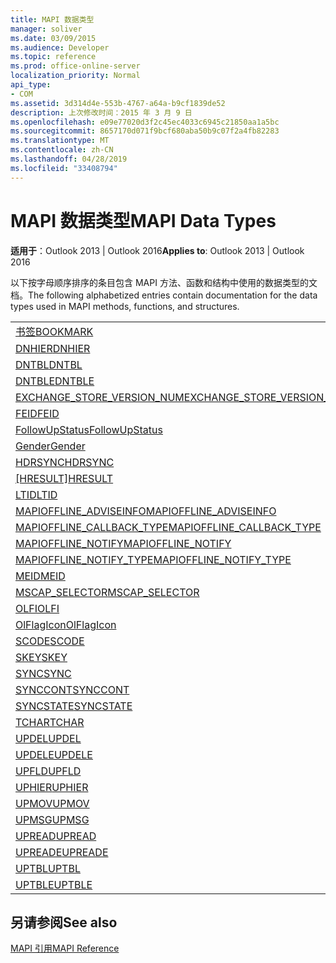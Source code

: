 ```yaml
---
title: MAPI 数据类型
manager: soliver
ms.date: 03/09/2015
ms.audience: Developer
ms.topic: reference
ms.prod: office-online-server
localization_priority: Normal
api_type:
- COM
ms.assetid: 3d314d4e-553b-4767-a64a-b9cf1839de52
description: 上次修改时间：2015 年 3 月 9 日
ms.openlocfilehash: e09e77020d3f2c45ec4033c6945c21850aa1a5bc
ms.sourcegitcommit: 8657170d071f9bcf680aba50b9c07f2a4fb82283
ms.translationtype: MT
ms.contentlocale: zh-CN
ms.lasthandoff: 04/28/2019
ms.locfileid: "33408794"
---
```

# <a name="mapi-data-types"></a><span data-ttu-id="0a871-103">MAPI 数据类型</span><span class="sxs-lookup"><span data-stu-id="0a871-103">MAPI Data Types</span></span>

  
  
<span data-ttu-id="0a871-104">**适用于**：Outlook 2013 | Outlook 2016</span><span class="sxs-lookup"><span data-stu-id="0a871-104">**Applies to**: Outlook 2013 | Outlook 2016</span></span> 
  
<span data-ttu-id="0a871-105">以下按字母顺序排序的条目包含 MAPI 方法、函数和结构中使用的数据类型的文档。</span><span class="sxs-lookup"><span data-stu-id="0a871-105">The following alphabetized entries contain documentation for the data types used in MAPI methods, functions, and structures.</span></span> 
  
||
|:-----|
|[<span data-ttu-id="0a871-106">书签</span><span class="sxs-lookup"><span data-stu-id="0a871-106">BOOKMARK</span></span>](bookmark.md) <br/> |
|[<span data-ttu-id="0a871-107">DNHIER</span><span class="sxs-lookup"><span data-stu-id="0a871-107">DNHIER</span></span>](dnhier.md) <br/> |
|[<span data-ttu-id="0a871-108">DNTBL</span><span class="sxs-lookup"><span data-stu-id="0a871-108">DNTBL</span></span>](dntbl.md) <br/> |
|[<span data-ttu-id="0a871-109">DNTBLE</span><span class="sxs-lookup"><span data-stu-id="0a871-109">DNTBLE</span></span>](dntble.md) <br/> |
|[<span data-ttu-id="0a871-110">EXCHANGE_STORE_VERSION_NUM</span><span class="sxs-lookup"><span data-stu-id="0a871-110">EXCHANGE_STORE_VERSION_NUM</span></span>](exchange_store_version_num.md) <br/> |
|[<span data-ttu-id="0a871-111">FEID</span><span class="sxs-lookup"><span data-stu-id="0a871-111">FEID</span></span>](feid.md) <br/> |
|[<span data-ttu-id="0a871-112">FollowUpStatus</span><span class="sxs-lookup"><span data-stu-id="0a871-112">FollowUpStatus</span></span>](followupstatus.md) <br/> |
|[<span data-ttu-id="0a871-113">Gender</span><span class="sxs-lookup"><span data-stu-id="0a871-113">Gender</span></span>](gender.md) <br/> |
|[<span data-ttu-id="0a871-114">HDRSYNC</span><span class="sxs-lookup"><span data-stu-id="0a871-114">HDRSYNC</span></span>](hdrsync.md) <br/> |
|<span data-ttu-id="0a871-115">[[HRESULT]](hresult.md)</span><span class="sxs-lookup"><span data-stu-id="0a871-115">[HRESULT](hresult.md)</span></span> <br/> |
|[<span data-ttu-id="0a871-116">LTID</span><span class="sxs-lookup"><span data-stu-id="0a871-116">LTID</span></span>](ltid.md) <br/> |
|[<span data-ttu-id="0a871-117">MAPIOFFLINE_ADVISEINFO</span><span class="sxs-lookup"><span data-stu-id="0a871-117">MAPIOFFLINE_ADVISEINFO</span></span>](mapioffline_adviseinfo.md) <br/> |
|[<span data-ttu-id="0a871-118">MAPIOFFLINE_CALLBACK_TYPE</span><span class="sxs-lookup"><span data-stu-id="0a871-118">MAPIOFFLINE_CALLBACK_TYPE</span></span>](mapioffline_callback_type.md) <br/> |
|[<span data-ttu-id="0a871-119">MAPIOFFLINE_NOTIFY</span><span class="sxs-lookup"><span data-stu-id="0a871-119">MAPIOFFLINE_NOTIFY</span></span>](mapioffline_notify.md) <br/> |
|[<span data-ttu-id="0a871-120">MAPIOFFLINE_NOTIFY_TYPE</span><span class="sxs-lookup"><span data-stu-id="0a871-120">MAPIOFFLINE_NOTIFY_TYPE</span></span>](mapioffline_notify_type.md) <br/> |
|[<span data-ttu-id="0a871-121">MEID</span><span class="sxs-lookup"><span data-stu-id="0a871-121">MEID</span></span>](meid.md) <br/> |
|[<span data-ttu-id="0a871-122">MSCAP_SELECTOR</span><span class="sxs-lookup"><span data-stu-id="0a871-122">MSCAP_SELECTOR</span></span>](mscap_selector.md) <br/> |
|[<span data-ttu-id="0a871-123">OLFI</span><span class="sxs-lookup"><span data-stu-id="0a871-123">OLFI</span></span>](olfi.md) <br/> |
|[<span data-ttu-id="0a871-124">OlFlagIcon</span><span class="sxs-lookup"><span data-stu-id="0a871-124">OlFlagIcon</span></span>](olflagicon.md) <br/> |
|[<span data-ttu-id="0a871-125">SCODE</span><span class="sxs-lookup"><span data-stu-id="0a871-125">SCODE</span></span>](scode.md) <br/> |
|[<span data-ttu-id="0a871-126">SKEY</span><span class="sxs-lookup"><span data-stu-id="0a871-126">SKEY</span></span>](skey.md) <br/> |
|[<span data-ttu-id="0a871-127">SYNC</span><span class="sxs-lookup"><span data-stu-id="0a871-127">SYNC</span></span>](sync.md) <br/> |
|[<span data-ttu-id="0a871-128">SYNCCONT</span><span class="sxs-lookup"><span data-stu-id="0a871-128">SYNCCONT</span></span>](synccont.md) <br/> |
|[<span data-ttu-id="0a871-129">SYNCSTATE</span><span class="sxs-lookup"><span data-stu-id="0a871-129">SYNCSTATE</span></span>](syncstate.md) <br/> |
|[<span data-ttu-id="0a871-130">TCHAR</span><span class="sxs-lookup"><span data-stu-id="0a871-130">TCHAR</span></span>](tchar.md) <br/> |
|[<span data-ttu-id="0a871-131">UPDEL</span><span class="sxs-lookup"><span data-stu-id="0a871-131">UPDEL</span></span>](updel.md) <br/> |
|[<span data-ttu-id="0a871-132">UPDELE</span><span class="sxs-lookup"><span data-stu-id="0a871-132">UPDELE</span></span>](updele.md) <br/> |
|[<span data-ttu-id="0a871-133">UPFLD</span><span class="sxs-lookup"><span data-stu-id="0a871-133">UPFLD</span></span>](upfld.md) <br/> |
|[<span data-ttu-id="0a871-134">UPHIER</span><span class="sxs-lookup"><span data-stu-id="0a871-134">UPHIER</span></span>](uphier.md) <br/> |
|[<span data-ttu-id="0a871-135">UPMOV</span><span class="sxs-lookup"><span data-stu-id="0a871-135">UPMOV</span></span>](upmov.md) <br/> |
|[<span data-ttu-id="0a871-136">UPMSG</span><span class="sxs-lookup"><span data-stu-id="0a871-136">UPMSG</span></span>](upmsg.md) <br/> |
|[<span data-ttu-id="0a871-137">UPREAD</span><span class="sxs-lookup"><span data-stu-id="0a871-137">UPREAD</span></span>](upread.md) <br/> |
|[<span data-ttu-id="0a871-138">UPREADE</span><span class="sxs-lookup"><span data-stu-id="0a871-138">UPREADE</span></span>](upreade.md) <br/> |
|[<span data-ttu-id="0a871-139">UPTBL</span><span class="sxs-lookup"><span data-stu-id="0a871-139">UPTBL</span></span>](uptbl.md) <br/> |
|[<span data-ttu-id="0a871-140">UPTBLE</span><span class="sxs-lookup"><span data-stu-id="0a871-140">UPTBLE</span></span>](uptble.md) <br/> |
   
## <a name="see-also"></a><span data-ttu-id="0a871-141">另请参阅</span><span class="sxs-lookup"><span data-stu-id="0a871-141">See also</span></span>



[<span data-ttu-id="0a871-142">MAPI 引用</span><span class="sxs-lookup"><span data-stu-id="0a871-142">MAPI Reference</span></span>](mapi-reference.md)

